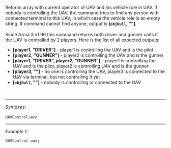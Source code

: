 Returns array with current operator of UAV and his vehicle role in UAV. If nobody is controlling the UAV, the command tries to find any person with connected terminal to this UAV, in which case the vehicle role is an empty string. If command cannot find anyone, output is **<nowiki>[</nowiki>`objNull`, ""]**.
<br><br>
Since Arma 3 v1.96 this command returns both driver and gunner units if the UAV is controlled by 2 players. Here is the list of all expected outputs:
* **[player1, "DRIVER"]** - player1 is controlling the UAV and is the pilot
* **[player2, "GUNNER"]** - player2 is controlling the UAV and is the gunner
* **[player1, "DRIVER", player2, "GUNNER"]** - player1 is controlling the UAV and is the pilot, player2 is controlling UAV and is the gunner
* **[player3, ""]** - no one is controlling the UAV, player3 is connected to the UAV via terminal, but not controlling it yet
* **<nowiki>[</nowiki>`objNull`, ""]** - nobody is controlling or connected to the UAV
<br>


---
*Syntaxes:*

`UAVControl` uav

---
*Example 1:*

```sqf
UAVControl uav;
```